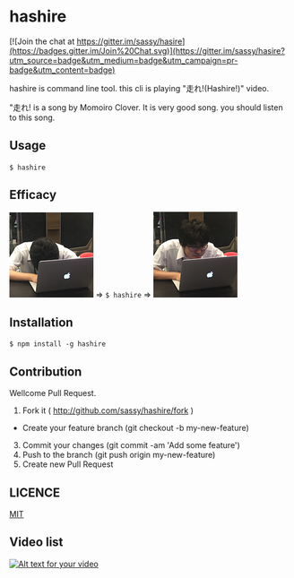 hashire
==

[![Join the chat at https://gitter.im/sassy/hasire](https://badges.gitter.im/Join%20Chat.svg)](https://gitter.im/sassy/hasire?utm_source=badge&utm_medium=badge&utm_campaign=pr-badge&utm_content=badge)

hashire is command line tool. this cli is playing "走れ!(Hashire!)" video.

"走れ! is a song by Momoiro Clover. It is very good song. you should listen to this song.

## Usage

```
$ hashire
```

## Efficacy

![before](img/before.png) => ``$ hashire`` =>  ![after](img/after.png)


## Installation

```
$ npm install -g hashire
```

## Contribution

Wellcome Pull Request.

1. Fork it ( http://github.com/sassy/hashire/fork )
+ Create your feature branch (git checkout -b my-new-feature)
3. Commit your changes (git commit -am 'Add some feature')
4. Push to the branch (git push origin my-new-feature)
5. Create new Pull Request

## LICENCE

[MIT](https://github.com/sassy/hashire/blob/master/LICENSE)

## Video list


[![Alt text for your video](http://img.youtube.com/vi/QSI-dvBS4JI/0.jpg)](http://www.youtube.com/watch?v=QSI-dvBS4JI)
